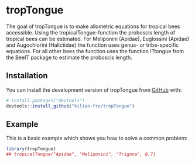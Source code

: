 
# tropTongue

<!-- badges: start -->
<!-- badges: end -->

The goal of tropTongue is to make allometric equations for tropical bees
accessible. Using the tropicalTongue-function the proboscis length of
tropical bees can be estimated. For Meliponini (Apidae), Euglossini
(Apidae) and Augochlorini (Halictidae) the function uses genus- or
tribe-specific equations. For all other bees the function uses the
function ITtongue from the BeeIT package to estimate the proboscis
length.

## Installation

You can install the development version of tropTongue from
[GitHub](https://github.com/) with:

``` r
# install.packages("devtools")
devtools::install_github("kilian-fru/tropTongue")
```

## Example

This is a basic example which shows you how to solve a common problem:

``` r
library(tropTongue)
## tropicalTongue("Apidae", "Meliponini", "Trigona", 0.7)
```
